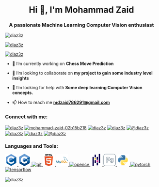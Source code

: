 <h1 align="center">Hi 👋, I'm Mohammad Zaid</h1>
<h3 align="center">A passionate Machine Learning Computer Vision enthusiast</h3>

<p align="left"> <img src="https://komarev.com/ghpvc/?username=diaz3z&label=Profile%20views&color=0e75b6&style=flat" alt="diaz3z" /> </p>

<p align="left"> <a href="https://github.com/ryo-ma/github-profile-trophy"><img src="https://github-profile-trophy.vercel.app/?username=diaz3z" alt="diaz3z" /></a> </p>

<p align="left"> <a href="https://twitter.com/diaz3z" target="blank"><img src="https://img.shields.io/twitter/follow/diaz3z?logo=twitter&style=for-the-badge" alt="diaz3z" /></a> </p>

- 🔭 I’m currently working on **Chess Move Prediction**

- 👯 I’m looking to collaborate on **my project to gain some industry level insights**

- 🤝 I’m looking for help with **Some deep learning Computer Vision concepts.**

- 📫 How to reach me **mdzaid786291@gmail.com**

<h3 align="left">Connect with me:</h3>
<p align="left">
<a href="https://twitter.com/diaz3z" target="blank"><img align="center" src="https://raw.githubusercontent.com/rahuldkjain/github-profile-readme-generator/master/src/images/icons/Social/twitter.svg" alt="diaz3z" height="30" width="40" /></a>
<a href="https://linkedin.com/in/mohammad-zaid-02b15b218" target="blank"><img align="center" src="https://raw.githubusercontent.com/rahuldkjain/github-profile-readme-generator/master/src/images/icons/Social/linked-in-alt.svg" alt="mohammad-zaid-02b15b218" height="30" width="40" /></a>
<a href="https://instagram.com/diaz3z" target="blank"><img align="center" src="https://raw.githubusercontent.com/rahuldkjain/github-profile-readme-generator/master/src/images/icons/Social/instagram.svg" alt="diaz3z" height="30" width="40" /></a>
<a href="https://www.codechef.com/users/diaz3z" target="blank"><img align="center" src="https://cdn.jsdelivr.net/npm/simple-icons@3.1.0/icons/codechef.svg" alt="diaz3z" height="30" width="40" /></a>
<a href="https://www.hackerrank.com/@diaz3z" target="blank"><img align="center" src="https://raw.githubusercontent.com/rahuldkjain/github-profile-readme-generator/master/src/images/icons/Social/hackerrank.svg" alt="@diaz3z" height="30" width="40" /></a>
<a href="https://codeforces.com/profile/diaz3z" target="blank"><img align="center" src="https://raw.githubusercontent.com/rahuldkjain/github-profile-readme-generator/master/src/images/icons/Social/codeforces.svg" alt="diaz3z" height="30" width="40" /></a>
<a href="https://www.leetcode.com/diaz3z" target="blank"><img align="center" src="https://raw.githubusercontent.com/rahuldkjain/github-profile-readme-generator/master/src/images/icons/Social/leet-code.svg" alt="diaz3z" height="30" width="40" /></a>
<a href="https://www.hackerearth.com/@diaz3z" target="blank"><img align="center" src="https://raw.githubusercontent.com/rahuldkjain/github-profile-readme-generator/master/src/images/icons/Social/hackerearth.svg" alt="@diaz3z" height="30" width="40" /></a>
</p>

<h3 align="left">Languages and Tools:</h3>
<p align="left"> <a href="https://www.cprogramming.com/" target="_blank" rel="noreferrer"> <img src="https://raw.githubusercontent.com/devicons/devicon/master/icons/c/c-original.svg" alt="c" width="40" height="40"/> </a> <a href="https://www.w3schools.com/cpp/" target="_blank" rel="noreferrer"> <img src="https://raw.githubusercontent.com/devicons/devicon/master/icons/cplusplus/cplusplus-original.svg" alt="cplusplus" width="40" height="40"/> </a> <a href="https://git-scm.com/" target="_blank" rel="noreferrer"> <img src="https://www.vectorlogo.zone/logos/git-scm/git-scm-icon.svg" alt="git" width="40" height="40"/> </a> <a href="https://www.w3.org/html/" target="_blank" rel="noreferrer"> <img src="https://raw.githubusercontent.com/devicons/devicon/master/icons/html5/html5-original-wordmark.svg" alt="html5" width="40" height="40"/> </a> <a href="https://www.mysql.com/" target="_blank" rel="noreferrer"> <img src="https://raw.githubusercontent.com/devicons/devicon/master/icons/mysql/mysql-original-wordmark.svg" alt="mysql" width="40" height="40"/> </a> <a href="https://opencv.org/" target="_blank" rel="noreferrer"> <img src="https://www.vectorlogo.zone/logos/opencv/opencv-icon.svg" alt="opencv" width="40" height="40"/> </a> <a href="https://pandas.pydata.org/" target="_blank" rel="noreferrer"> <img src="https://raw.githubusercontent.com/devicons/devicon/2ae2a900d2f041da66e950e4d48052658d850630/icons/pandas/pandas-original.svg" alt="pandas" width="40" height="40"/> </a> <a href="https://www.photoshop.com/en" target="_blank" rel="noreferrer"> <img src="https://raw.githubusercontent.com/devicons/devicon/master/icons/photoshop/photoshop-line.svg" alt="photoshop" width="40" height="40"/> </a> <a href="https://www.python.org" target="_blank" rel="noreferrer"> <img src="https://raw.githubusercontent.com/devicons/devicon/master/icons/python/python-original.svg" alt="python" width="40" height="40"/> </a> <a href="https://pytorch.org/" target="_blank" rel="noreferrer"> <img src="https://www.vectorlogo.zone/logos/pytorch/pytorch-icon.svg" alt="pytorch" width="40" height="40"/> </a> <a href="https://www.tensorflow.org" target="_blank" rel="noreferrer"> <img src="https://www.vectorlogo.zone/logos/tensorflow/tensorflow-icon.svg" alt="tensorflow" width="40" height="40"/> </a> </p>

<p><img align="center" src="https://github-readme-stats.vercel.app/api/top-langs?username=diaz3z&show_icons=true&locale=en&layout=compact" alt="diaz3z" /></p>
